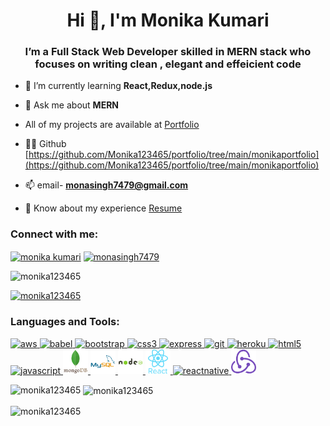 
<h1 align="center">Hi 👋, I'm Monika Kumari</h1>
<h3 align="center">I’m a Full Stack Web Developer skilled in MERN stack who focuses on writing clean , elegant and effeicient code</h3>



- 🌱 I’m currently learning **React,Redux,node.js**
- 💬 Ask me about **MERN**
-  All of my projects are available at  <a href="https://monika123465.github.io/portfolio/"> Portfolio</a>
- 👨‍💻 Github [https://github.com/Monika123465/portfolio/tree/main/monikaportfolio](https://github.com/Monika123465/portfolio/tree/main/monikaportfolio)
- 📫 email- **monasingh7479@gmail.com**

- 📄 Know about my experience <a href="https://drive.google.com/file/d/1hsRaycrml4Slitwev5f3PYgU3v_eoXTr/view?usp=share_link"> Resume </a>

<h3 align="left">Connect with me:</h3>
<p align="left">
<a href="https://linkedin.com/in/monika kumari" target="blank"><img align="center" src="https://cdn-icons-png.flaticon.com/512/174/174857.png" alt="monika kumari" height="30" width="40" /></a>
<a href="https://codesandbox.com/monasingh7479" target="blank"><img align="center" src="https://encrypted-tbn0.gstatic.com/images?q=tbn:ANd9GcTp4OPnb1PSe_yI-6YpUrv4rRrlauy-RSC7vhinU2nfOQ&s" alt="monasingh7479" height="30" width="40" /></a>
</p>
 <p align="left"> <img src="https://komarev.com/ghpvc/?username=monika123465&label=Profile%20views&color=0e75b6&style=flat" alt="monika123465" /> </p>

<p align="left"> <a href="https://github.com/ryo-ma/github-profile-trophy"><img src="https://github-profile-trophy.vercel.app/?username=monika123465" alt="monika123465" /></a> </p>

<h3 align="left">Languages and Tools:</h3>
<p align="left"> <a href="https://aws.amazon.com" target="_blank" rel="noreferrer"> <img src="https://encrypted-tbn0.gstatic.com/images?q=tbn:ANd9GcQpR2XD0N0hlNIZQtuQ2tZU-1mWsLAruWveLeATrOw9&s" alt="aws" width="40" height="40"/> </a> <a href="https://babeljs.io/" target="_blank" rel="noreferrer"> <img src="https://w1.pngwing.com/pngs/518/449/png-transparent-react-logo-webpack-babel-javascript-npm-github-nodejs-front-and-back-ends.png" alt="babel" width="40" height="40"/> </a> <a href="https://getbootstrap.com" target="_blank" rel="noreferrer"> <img src="https://encrypted-tbn0.gstatic.com/images?q=tbn:ANd9GcRiD0cZQbw6-xaUDK2PDvlHv2yX3DHHX_9pNg-2Gu98KQ&s" alt="bootstrap" width="40" height="40"/> </a> <a href="https://www.w3schools.com/css/" target="_blank" rel="noreferrer"> <img src="https://encrypted-tbn0.gstatic.com/images?q=tbn:ANd9GcRQwMRemSjcbjZ-ipg9NR08K3FtSbakm1nnQ-agHf4&s" alt="css3" width="40" height="40"/> </a> <a href="https://expressjs.com" target="_blank" rel="noreferrer"> <img src="https://www.edureka.co/blog/wp-content/uploads/2019/07/express-logo.png" alt="express" width="40" height="40"/> </a> <a href="https://git-scm.com/" target="_blank" rel="noreferrer"> <img src="https://www.vectorlogo.zone/logos/git-scm/git-scm-icon.svg" alt="git" width="40" height="40"/> </a> <a href="https://heroku.com" target="_blank" rel="noreferrer"> <img src="https://www.vectorlogo.zone/logos/heroku/heroku-icon.svg" alt="heroku" width="40" height="40"/> </a> <a href="https://www.w3.org/html/" target="_blank" rel="noreferrer"> <img src="https://cdn-icons-png.flaticon.com/512/732/732212.png" alt="html5" width="40" height="40"/> </a> <a href="https://developer.mozilla.org/en-US/docs/Web/JavaScript" target="_blank" rel="noreferrer"> <img src="https://www.freepnglogos.com/uploads/javascript-png/javascript-logo-transparent-logo-javascript-images-3.png" alt="javascript" width="40" height="40"/> </a> <a href="https://www.mongodb.com/" target="_blank" rel="noreferrer"> <img src="https://raw.githubusercontent.com/devicons/devicon/master/icons/mongodb/mongodb-original-wordmark.svg" alt="mongodb" width="40" height="40"/> </a> <a href="https://www.mysql.com/" target="_blank" rel="noreferrer"> <img src="https://raw.githubusercontent.com/devicons/devicon/master/icons/mysql/mysql-original-wordmark.svg" alt="mysql" width="40" height="40"/> </a> <a href="https://nodejs.org" target="_blank" rel="noreferrer"> <img src="https://raw.githubusercontent.com/devicons/devicon/master/icons/nodejs/nodejs-original-wordmark.svg" alt="nodejs" width="40" height="40"/> </a> <a href="https://reactjs.org/" target="_blank" rel="noreferrer"> <img src="https://raw.githubusercontent.com/devicons/devicon/master/icons/react/react-original-wordmark.svg" alt="react" width="40" height="40"/> </a> <a href="https://reactnative.dev/" target="_blank" rel="noreferrer"> <img src="https://reactnative.dev/img/header_logo.svg" alt="reactnative" width="40" height="40"/> </a> <a href="https://redux.js.org" target="_blank" rel="noreferrer"> <img src="https://raw.githubusercontent.com/devicons/devicon/master/icons/redux/redux-original.svg" alt="redux" width="40" height="40"/> </a> </p>

<p><img align="left" src="https://github-readme-stats-sigma-five.vercel.app/api/top-langs?username=monika123465&show_icons=true&locale=en&layout=compact" alt="monika123465" /></p>

<p>&nbsp;<img align="center" src="https://github-readme-stats-sigma-five.vercel.app/api?username=monika123465&show_icons=true&locale=en" alt="monika123465" /></p>

<p><img align="center" src="https://github-readme-streak-stats.herokuapp.com/?user=monika123465&" alt="monika123465" /></p>
